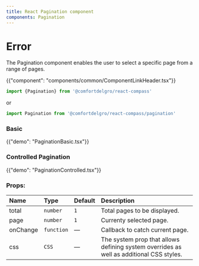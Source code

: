 ```yaml
---
title: React Pagination component
components: Pagination
---
```


# Error

<p class="description">The Pagination component enables the user to select a specific page from a range of pages.</p>

{{"component": "components/common/ComponentLinkHeader.tsx"}}

```jsx
import {Pagination} from '@comfortdelgro/react-compass'
```

or

```jsx
import Pagination from '@comfortdelgro/react-compass/pagination'
```
### Basic

{{"demo": "PaginationBasic.tsx"}}

### Controlled Pagination

{{"demo": "PaginationControlled.tsx"}}

### Props:

| Name     | Type       | Default | Description                                                                             |
| :------- | :--------- | :------ | :-------------------------------------------------------------------------------------- |
| total    | `number`   | `1`     | Total pages to be displayed.                                                            |
| page     | `number`   | `1`     | Currenty selected page.                                                                 |
| onChange | `function` | —       | Callback to catch current page.                                                         |
| css      | `CSS`      | —       | The system prop that allows defining system overrides as well as additional CSS styles. |
